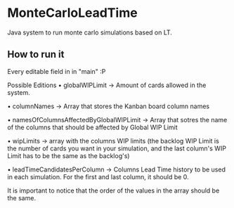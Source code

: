 # MonteCarloLeadTime
Java system to run monte carlo simulations based on LT.


## How to run it
Every editable field in in "main" :P

Possible Editions
• globalWIPLimit -> Amount of cards allowed in the system.

• columnNames -> Array that stores the Kanban board column names

• namesOfColumnsAffectedByGlobalWIPLimit -> Array that sotres the name of the columns that should be affected by Global WIP Limit

• wipLimits -> array with the columns WIP limits (the backlog WIP Limit is the number of cards you want in your simulation, and the last column's WIP Limit has to be the same as the backlog's)

• leadTimeCandidatesPerColumn -> Columns Lead Time history to be used in each simulation. For the first and last column, it should be 0.

It is important to notice that the order of the values in the array should be the same.
